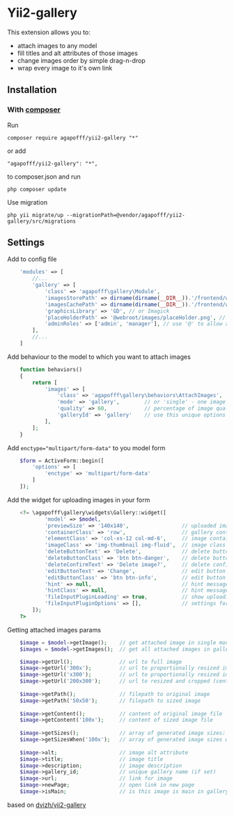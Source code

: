 Yii2-gallery
==========

This extension allows you to:
* attach images to any model
* fill titles and alt attributes of those images
* change images order by simple drag-n-drop
* wrap every image to it's own link

Installation
---------------------------------

### With [composer](http://getcomposer.org/download/)

Run 

```
composer require agapofff/yii2-gallery "*"
```

or add

```
"agapofff/yii2-gallery": "*",
```

to composer.json and run

```
php composer update
```

Use migration

```
php yii migrate/up --migrationPath=@vendor/agapofff/yii2-gallery/src/migrations
```

Settings
---------------------------------

Add to config file
```php
    'modules' => [
        //...
        'gallery' => [
            'class' => 'agapofff\gallery\Module',
            'imagesStorePath' => dirname(dirname(__DIR__)).'/frontend/web/images/store', //path to origin images
            'imagesCachePath' => dirname(dirname(__DIR__)).'/frontend/web/images/cache', //path to resized copies
            'graphicsLibrary' => 'GD', // or Imagick
            'placeHolderPath' => '@webroot/images/placeHolder.png', // path to placeholder image
            'adminRoles' => ['admin', 'manager'], // use '@' to allow authorized users attach images on frontend
        ],
        //...
    ]
```

Add behaviour to the model to which you want to attach images

```php
    function behaviors()
    {
        return [
            'images' => [
                'class' => 'agapofff\gallery\behaviors\AttachImages',
                'mode' => 'gallery',        // or 'single' - one image
                'quality' => 60,            // percentage of image quality compression
                'galleryId' => 'gallery'    // use this unique options for resolving conflicts the same class names
            ],
        ];
    }
```

Add ```enctype="multipart/form-data"``` to you model form

```php
    $form = ActiveForm::begin([
        'options' => [
            'enctype' => 'multipart/form-data'
        ]
    ]);
```

Add the widget for uploading images in your form

```php
    <?= \agapofff\gallery\widgets\Gallery::widget([
            'model' => $model,
            'previewSize' => '140x140',                 // uploaded images preview size
            'containerClass' => 'row',                  // gallery container class
            'elementClass' => 'col-xs-12 col-md-6',     // image container class
            'imageClass' => 'img-thumbnail img-fluid',  // image class
            'deleteButtonText' => 'Delete',             // delete button content. HTML allowed
            'deleteButtonClass' => 'btn btn-danger',    // delete button class
            'deleteConfirmText' => 'Delete image?',     // delete confirmation alert message
            'editButtonText' => 'Change',               // edit button content. Html allowed
            'editButtonClass' => 'btn btn-info',        // edit button class
            'hint' => null,                             // hint message under the gallery
            'hintClass' => null,                        // hint message class
            'fileInputPluginLoading' => true,           // show uploading progress indicator
            'fileInputPluginOptions' => [],             // settings for Kartik Fileinput plugin http://demos.krajee.com/widget-details/fileinput
        ]);
    ?>
```

Getting attached images params

```php
    $image = $model->getImage();    // get attached image in single mode
    $images = $model->getImages();  // get all attached images in gallery mode

    $image->getUrl();               // url to full image
    $image->getUrl('300x');         // url to proportionally resized image by width
    $image->getUrl('x300');         // url to proportionally resized image by height
    $image->getUrl('200x300');      // url to resized and cropped (centered) image by width and height
    
    $image->getPath();              // filepath to original image
    $image->getPath('50x50');       // filepath to sized image
    
    $image->getContent();           // content of original image file
    $image->getContent('100x');     // content of sized image file
    
    $image->getSizes();             // array of generated image sizes: ['width' => 1000, 'height' => 500]
    $image->getSizesWhen('100x');   // array of generated image sizes with condition
    
    $image->alt;                    // image alt attribute
    $image->title;                  // image title
    $image->description;            // image description
    $image->gallery_id;             // unique gallery name (if set)
    $image->url;                    // link for image
    $image->newPage;                // open link in new page
    $image->isMain;                 // is this image is main in gallery
```


based on [dvizh/yii2-gallery](https://github.com/dvizh/yii2-gallery)